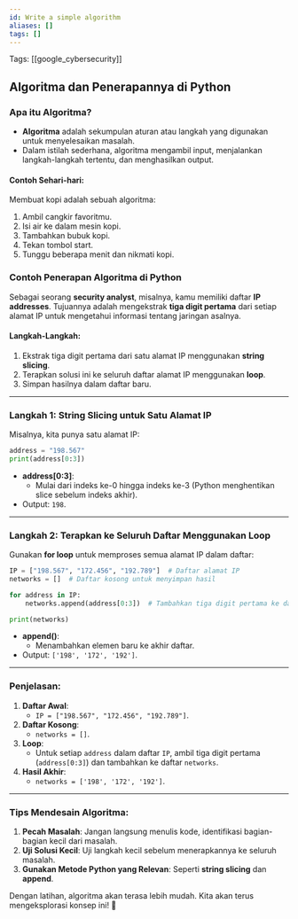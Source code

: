 ```yaml
---
id: Write a simple algorithm
aliases: []
tags: []
---
```


Tags: [[google_cybersecurity]]

## Algoritma dan Penerapannya di Python

### Apa itu Algoritma?

- **Algoritma** adalah sekumpulan aturan atau langkah yang digunakan untuk menyelesaikan masalah.
- Dalam istilah sederhana, algoritma mengambil input, menjalankan langkah-langkah tertentu, dan menghasilkan output.

#### Contoh Sehari-hari:

Membuat kopi adalah sebuah algoritma:

1. Ambil cangkir favoritmu.
2. Isi air ke dalam mesin kopi.
3. Tambahkan bubuk kopi.
4. Tekan tombol start.
5. Tunggu beberapa menit dan nikmati kopi.

### Contoh Penerapan Algoritma di Python

Sebagai seorang **security analyst**, misalnya, kamu memiliki daftar **IP addresses**. Tujuannya adalah mengekstrak **tiga digit pertama** dari setiap alamat IP untuk mengetahui informasi tentang jaringan asalnya.

#### Langkah-Langkah:

1. Ekstrak tiga digit pertama dari satu alamat IP menggunakan **string slicing**.
2. Terapkan solusi ini ke seluruh daftar alamat IP menggunakan **loop**.
3. Simpan hasilnya dalam daftar baru.

---

### Langkah 1: String Slicing untuk Satu Alamat IP

Misalnya, kita punya satu alamat IP:

```python
address = "198.567"
print(address[0:3])
```

- **address[0:3]**:
  - Mulai dari indeks ke-0 hingga indeks ke-3 (Python menghentikan slice sebelum indeks akhir).
- Output: `198`.

---

### Langkah 2: Terapkan ke Seluruh Daftar Menggunakan Loop

Gunakan **for loop** untuk memproses semua alamat IP dalam daftar:

```python
IP = ["198.567", "172.456", "192.789"]  # Daftar alamat IP
networks = []  # Daftar kosong untuk menyimpan hasil

for address in IP:
    networks.append(address[0:3])  # Tambahkan tiga digit pertama ke daftar networks

print(networks)
```

- **append()**:
  - Menambahkan elemen baru ke akhir daftar.
- Output: `['198', '172', '192']`.

---

### Penjelasan:

1. **Daftar Awal**:
   - `IP = ["198.567", "172.456", "192.789"]`.
2. **Daftar Kosong**:
   - `networks = []`.
3. **Loop**:
   - Untuk setiap `address` dalam daftar `IP`, ambil tiga digit pertama (`address[0:3]`) dan tambahkan ke daftar `networks`.
4. **Hasil Akhir**:
   - `networks = ['198', '172', '192']`.

---

### Tips Mendesain Algoritma:

1. **Pecah Masalah**: Jangan langsung menulis kode, identifikasi bagian-bagian kecil dari masalah.
2. **Uji Solusi Kecil**: Uji langkah kecil sebelum menerapkannya ke seluruh masalah.
3. **Gunakan Metode Python yang Relevan**: Seperti **string slicing** dan **append**.

Dengan latihan, algoritma akan terasa lebih mudah. Kita akan terus mengeksplorasi konsep ini! 🚀
